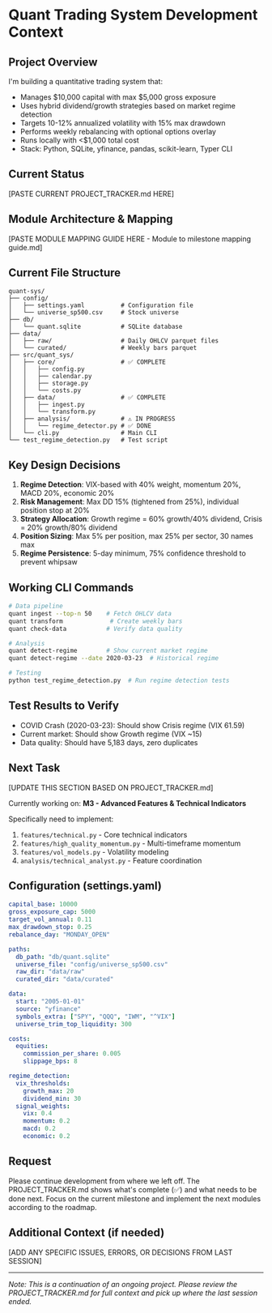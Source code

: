 # Quant Trading System Development Context

## Project Overview

I'm building a quantitative trading system that:

- Manages $10,000 capital with max $5,000 gross exposure
- Uses hybrid dividend/growth strategies based on market regime detection
- Targets 10-12% annualized volatility with 15% max drawdown
- Performs weekly rebalancing with optional options overlay
- Runs locally with <$1,000 total cost
- Stack: Python, SQLite, yfinance, pandas, scikit-learn, Typer CLI

## Current Status

[PASTE CURRENT PROJECT_TRACKER.md HERE]

## Module Architecture & Mapping

[PASTE MODULE MAPPING GUIDE HERE - Module to milestone mapping guide.md]

## Current File Structure

```
quant-sys/
├── config/
│   ├── settings.yaml          # Configuration file
│   └── universe_sp500.csv     # Stock universe
├── db/
│   └── quant.sqlite           # SQLite database
├── data/
│   ├── raw/                   # Daily OHLCV parquet files
│   └── curated/               # Weekly bars parquet
├── src/quant_sys/
│   ├── core/                  # ✅ COMPLETE
│   │   ├── config.py
│   │   ├── calendar.py
│   │   ├── storage.py
│   │   └── costs.py
│   ├── data/                  # ✅ COMPLETE
│   │   ├── ingest.py
│   │   └── transform.py
│   ├── analysis/              # ⚠️ IN PROGRESS
│   │   └── regime_detector.py # ✅ DONE
│   └── cli.py                 # Main CLI
└── test_regime_detection.py   # Test script
```

## Key Design Decisions

1. **Regime Detection**: VIX-based with 40% weight, momentum 20%, MACD 20%, economic 20%
2. **Risk Management**: Max DD 15% (tightened from 25%), individual position stop at 20%
3. **Strategy Allocation**: Growth regime = 60% growth/40% dividend, Crisis = 20% growth/80% dividend
4. **Position Sizing**: Max 5% per position, max 25% per sector, 30 names max
5. **Regime Persistence**: 5-day minimum, 75% confidence threshold to prevent whipsaw

## Working CLI Commands

```bash
# Data pipeline
quant ingest --top-n 50    # Fetch OHLCV data
quant transform             # Create weekly bars
quant check-data           # Verify data quality

# Analysis
quant detect-regime        # Show current market regime
quant detect-regime --date 2020-03-23  # Historical regime

# Testing
python test_regime_detection.py  # Run regime detection tests
```

## Test Results to Verify

- COVID Crash (2020-03-23): Should show Crisis regime (VIX 61.59)
- Current market: Should show Growth regime (VIX ~15)
- Data quality: Should have 5,183 days, zero duplicates

## Next Task

[UPDATE THIS SECTION BASED ON PROJECT_TRACKER.md]

Currently working on: **M3 - Advanced Features & Technical Indicators**

Specifically need to implement:

1. `features/technical.py` - Core technical indicators
2. `features/high_quality_momentum.py` - Multi-timeframe momentum
3. `features/vol_models.py` - Volatility modeling
4. `analysis/technical_analyst.py` - Feature coordination

## Configuration (settings.yaml)

```yaml
capital_base: 10000
gross_exposure_cap: 5000
target_vol_annual: 0.11
max_drawdown_stop: 0.25
rebalance_day: "MONDAY_OPEN"

paths:
  db_path: "db/quant.sqlite"
  universe_file: "config/universe_sp500.csv"
  raw_dir: "data/raw"
  curated_dir: "data/curated"

data:
  start: "2005-01-01"
  source: "yfinance"
  symbols_extra: ["SPY", "QQQ", "IWM", "^VIX"]
  universe_trim_top_liquidity: 300

costs:
  equities:
    commission_per_share: 0.005
    slippage_bps: 8

regime_detection:
  vix_thresholds:
    growth_max: 20
    dividend_min: 30
  signal_weights:
    vix: 0.4
    momentum: 0.2
    macd: 0.2
    economic: 0.2
```

## Request

Please continue development from where we left off. The PROJECT_TRACKER.md shows what's complete (✅) and what needs to be done next. Focus on the current milestone and implement the next modules according to the roadmap.

## Additional Context (if needed)

[ADD ANY SPECIFIC ISSUES, ERRORS, OR DECISIONS FROM LAST SESSION]

---

_Note: This is a continuation of an ongoing project. Please review the PROJECT_TRACKER.md for full context and pick up where the last session ended._
